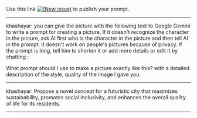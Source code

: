 Use this link [![(New issue)]()](https://github.com/khzg/ChatGPT/issues) to publish your prompt.
___
khashayar: you can give the picture with the following text to Google Gemini to write a prompt for creating a picture. If it doesn't recognize the character in the picture, ask AI first who is the character in the picture and then tell AI in the prompt. It doesn't work on people's pictures because of privacy. If the prompt is long, tell him to shorten it or add more details or edit it by chatting :

What prompt should I use to make a picture exactly like this?
with a detailed description of the style, quality of the image I gave you.
___
khashayar: Propose a novel concept for a futuristic city that maximizes sustainability, promotes social inclusivity, and enhances the overall quality of life for its residents.
___

